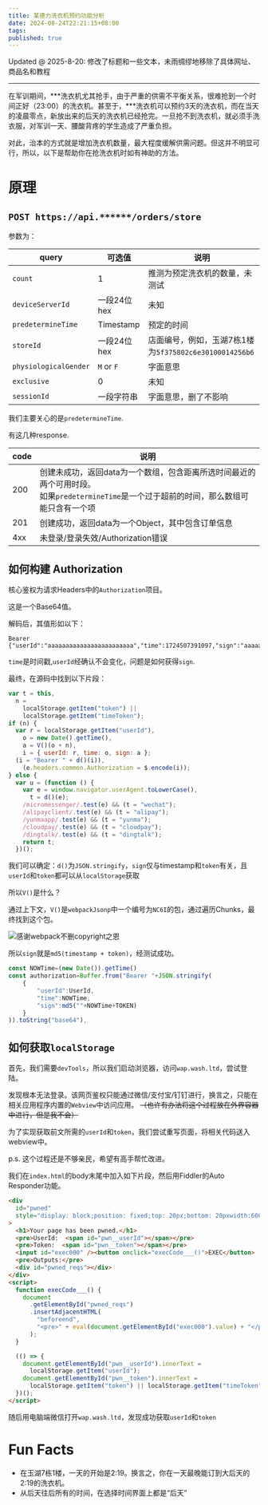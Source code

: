 ```yaml
---
title: 某德力洗衣机预约功能分析
date: 2024-08-24T22:21:15+08:00
tags:
published: true
---
```




Updated @ 2025-8-20: 修改了标题和一些文本，未雨绸缪地移除了具体网址、商品名和教程

----

在军训期间，\*\*\*洗衣机尤其抢手，由于严重的供需不平衡关系，很难抢到一个时间正好（23:00）的洗衣机。甚至于，\*\*\*洗衣机可以预约3天的洗衣机，而在当天的凌晨零点，新放出来的后天的洗衣机已经抢完。一旦抢不到洗衣机，就必须手洗衣服，对军训一天、腰酸背疼的学生造成了严重负担。

对此，治本的方式就是增加洗衣机数量，最大程度缓解供需问题。但这并不明显可行，所以，以下是帮助你在抢洗衣机时如有神助的方法。

<!-- more -->


# 原理

## `POST https://api.******/orders/store`

参数为：


| query                 | 可选值      | 说明                                                   |
| --------------------- | ----------- | ------------------------------------------------------ |
| `count`               | 1           | 推测为预定洗衣机的数量，未测试                         |
| `deviceServerId`      | 一段24位hex | 未知                                                   |
| `predetermineTime`    | Timestamp   | 预定的时间                                             |
| `storeId`             | 一段24位hex | 店面编号，例如，玉湖7栋1楼为`5f375802c6e30100014256b6` |
| `physiologicalGender` | `M` or `F`  | 字面意思                                               |
| `exclusive`           | 0           | 未知                                                   |
| `sessionId`           | 一段字符串  | 字面意思，删了不影响                                   |

我们主要关心的是`predetermineTime`.

有这几种response.


| code | 说明                                                                                                                                          |
| ---- | --------------------------------------------------------------------------------------------------------------------------------------------- |
| 200  | 创建未成功，返回data为一个数组，包含距离所选时间最近的两个可用时段。<br/>如果`predetermineTime`是一个过于超前的时间，那么数组可能只含有一个项 |
| 201  | 创建成功，返回data为一个Object，其中包含订单信息                                                                                              |
| 4xx  | 未登录/登录失效/Authorization错误                                                                                                             |

## 如何构建 Authorization

核心鉴权为请求Headers中的`Authorization`项目。

这是一个Base64值。

解码后，其值形如以下：

```plain
Bearer {"userId":"aaaaaaaaaaaaaaaaaaaaaaaa","time":1724507391097,"sign":"aaaaaaaaaaaaaaaaaaaaaaaaaaaaaaaa"}
```

`time`是时间戳,`userId`经确认不会变化，问题是如何获得`sign`.

最终，在源码中找到以下片段：

```javascript
var t = this,
  n =
    localStorage.getItem("token") ||
    localStorage.getItem("timeToken");
if (n) {
  var r = localStorage.getItem("userId"),
    o = new Date().getTime(),
    a = V()(o + n),
    i = { userId: r, time: o, sign: a };
  (i = "Bearer " + d()(i)),
    (e.headers.common.Authorization = $.encode(i));
} else {
  var u = (function () {
    var e = window.navigator.userAgent.toLowerCase(),
      t = d()(e);
    /micromessenger/.test(e) && (t = "wechat");
    /alipayclient/.test(e) && (t = "alipay");
    /yunmaapp/.test(e) && (t = "yunma");
    /cloudpay/.test(e) && (t = "cloudpay");
    /dingtalk/.test(e) && (t = "dingtalk");
    return t;
  })();
```

我们可以确定：`d()`为`JSON.stringify`，`sign`仅与timestamp和`token`有关，且`userId`和`token`都可以从`localStorage`获取

所以`V()`是什么？

通过上下文，`V()`是`webpackJsonp`中一个编号为`NC6I`的包，通过遍历Chunks，最终找到这个包。

![感谢webpack不删copyright之恩](pic1.png)

所以`sign`就是`md5(timestamp + token)`，经测试成功。

```javascript
const NOWTime=(new Date()).getTime()
const authorization=Buffer.from("Bearer "+JSON.stringify(
    {
        "userId":UserId,
        "time":NOWTime,
        "sign":md5(""+NOWTime+TOKEN)
    }
)).toString("base64"),
```

## 如何获取`localStorage`

首先，我们需要`devTools`，所以我们启动浏览器，访问`wap.wash.ltd`，尝试登陆。

发现根本无法登录。该网页鉴权只能通过微信/支付宝/钉钉进行，换言之，只能在相关应用程序内置的`Webview`中访问应用。 ~~（也许有办法将这个过程放在外界容器中进行，但是我不会）~~

为了实现获取前文所需的`userId`和`token`，我们尝试重写页面，将相关代码送入webview中。

p.s. 这个过程还是不够亲民，希望有高手帮忙改进。

我们在`index.html`的body末尾中加入如下片段，然后用Fiddler的Auto Responder功能。

```html
<div
  id="pwned"
  style="display: block;position: fixed;top: 20px;bottom: 20pxwidth:600px;height:100px;overflow: scroll;"
>
  <h1>Your page has been pwned.</h1>
  <pre>UserId:  <span id="pwn__userId"></span></pre>
  <pre>Token:  <span id="pwn__token"></span></pre>
  <input id="exec000" /><button onclick="execCode___()">EXEC</button>
  <pre>Outputs:</pre>
  <div id="pwned_reqs"></div>
</div>
<script>
  function execCode___() {
    document
      .getElementById("pwned_reqs")
      .insertAdjacentHTML(
        "beforeend",
        "<pre>" + eval(document.getElementById("exec000").value) + "</pre>"
      );
  }

  (() => {
    document.getElementById("pwn__userId").innerText =
      localStorage.getItem("userId");
    document.getElementById("pwn__token").innerText =
      localStorage.getItem("token") || localStorage.getItem("timeToken");
  })();
</script>
```

随后用电脑端微信打开`wap.wash.ltd`，发现成功获取`userId`和`token`

# Fun Facts

- 在玉湖7栋1楼，一天的开始是2:19。换言之，你在一天最晚能订到大后天的2:19的洗衣机。
- 从后天往后所有的时间，在选择时间界面上都是“后天”